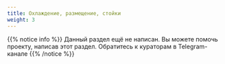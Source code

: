 ```yaml
---
title: Охлаждение, размещение, стойки
weight: 3
---
```

{{% notice info %}}
Данный раздел ещё не написан. Вы можете помочь проекту, написав этот раздел. Обратитесь к кураторам в Telegram-канале
{{% /notice %}}